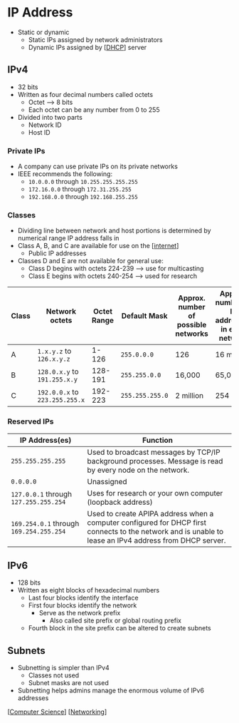 # IP Address

- Static or dynamic
  - Static IPs assigned by network administrators
  - Dynamic IPs assigned by [[DHCP]] server

## IPv4

- 32 bits
- Written as four decimal numbers called octets
  - Octet --> 8 bits
  - Each octet can be any number from 0 to 255
- Divided into two parts
  - Network ID
  - Host ID

### Private IPs

- A company can use private IPs on its private networks
- IEEE recommends the following:
  - `10.0.0.0` through `10.255.255.255.255`
  - `172.16.0.0` through `172.31.255.255`
  - `192.168.0.0` through `192.168.255.255`

### Classes

- Dividing line between network and host portions is determined by numerical range IP address falls in
- Class A, B, and C are available for use on the [[internet]]
  - Public IP addresses
- Classes D and E are not available for general use:
  - Class D begins with octets 224-239 --> use for multicasting
  - Class E begins with octets 240-254 --> used for research

| Class | Network octets                 | Octet Range | Default Mask    | Approx. number of possible networks | Approx. number of IP addresses in each network |
| ----- | ------------------------------ | ----------- | --------------- | ----------------------------------- | ---------------------------------------------- |
| A     | `1.x.y.z` to `126.x.y.z`       | 1-126       | `255.0.0.0`     | 126                                 | 16 million                                     |
| B     | `128.0.x.y` to `191.255.x.y`   | 128-191     | `255.255.0.0`   | 16,000                              | 65,000                                         |
| C     | `192.0.0.x` to `223.255.255.x` | 192-223     | `255.255.255.0` | 2 million                           | 254                                            |

### Reserved IPs

| IP Address(es)                          | Function                                                                                                                                                |
| --------------------------------------- | ------------------------------------------------------------------------------------------------------------------------------------------------------- |
| `255.255.255.255`                       | Used to broadcast messages by TCP/IP background processes. Message is read by every node on the network.                                                |
| `0.0.0.0`                               | Unassigned                                                                                                                                              |
| `127.0.0.1` through `127.255.255.254`   | Uses for research or your own computer (loopback address)                                                                                               |
| `169.254.0.1` through `169.254.255.254` | Used to create APIPA address when a computer configured for DHCP first connects to the network and is unable to lease an IPv4 address from DHCP server. |

## IPv6

- 128 bits
- Written as eight blocks of hexadecimal numbers
  - Last four blocks identify the interface
  - First four blocks identify the network
    - Serve as the network prefix
      - Also called site prefix or global routing prefix
  - Fourth block in the site prefix can be altered to create subnets

## Subnets

- Subnetting is simpler than IPv4
  - Classes not used
  - Subnet masks are not used
- Subnetting helps admins manage the enormous volume of IPv6 addresses

[[Computer Science]] [[Networking]]


[//begin]: # "Autogenerated link references for markdown compatibility"
[DHCP]: dhcp "DHCP"
[internet]: internet "Internet"
[Computer Science]: computer-science "Computer Science"
[Networking]: networking "Networking"
[//end]: # "Autogenerated link references"